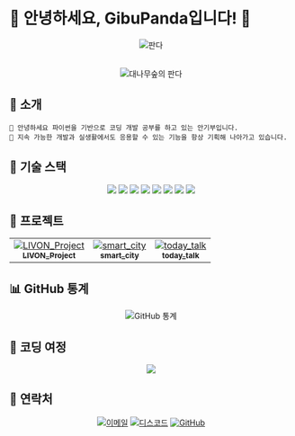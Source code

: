 # 🐼 안녕하세요, GibuPanda입니다! 🎋

<div align="center">
  <img src="https://img.shields.io/badge/🐼-판다-brightgreen?style=for-the-badge&logo=github" alt="판다"/>
  <br><br>
  
  ![대나무숲의 판다](https://media.giphy.com/media/dIBLtclYzQPgMdvuPP/giphy.gif)
</div>

## 🎋 소개

```
🐼 안녕하세요 파이썬을 기반으로 코딩 개발 공부를 하고 있는 안기부입니다.
🎋 지속 가능한 개발과 실생활에서도 응용할 수 있는 기능을 항상 기획해 나아가고 있습니다.
```

## 🌿 기술 스택

<div align="center">
<img src="https://img.shields.io/badge/Python-3776AB?style=for-the-badge&logo=python&logoColor=white" />
<img src="https://img.shields.io/badge/HTML5-E34F26?style=for-the-badge&logo=html5&logoColor=white" />
<img src="https://img.shields.io/badge/CSS3-1572B6?style=for-the-badge&logo=css3&logoColor=white" />
<img src="https://img.shields.io/badge/JavaScript-F7DF1E?style=for-the-badge&logo=javascript&logoColor=black" />
<img src="https://img.shields.io/badge/SQL-4479A1?style=for-the-badge&logo=mysql&logoColor=white" />
<img src="https://img.shields.io/badge/Docker-2496ED?style=for-the-badge&logo=docker&logoColor=white" />
<img src="https://img.shields.io/badge/Git-F05032?style=for-the-badge&logo=git&logoColor=white" />
<img src="https://img.shields.io/badge/Dart-0175C2?style=for-the-badge&logo=dart&logoColor=white" />
</div>

## 🎋 프로젝트

<div align="center">
  <table>
    <tr>
      <td align="center">
        <a href="https://github.com/gibupanda/LIVON_Project">
          <img src="https://img.shields.io/badge/LIVON_Project-2E8B57?style=for-the-badge&logo=github&logoColor=white" alt="LIVON_Project"/>
          <br>
          <sub><b>LIVON_Project</b></sub>
        </a>
      </td>
      <td align="center">
        <a href="https://github.com/gibupanda/smart_city">
          <img src="https://img.shields.io/badge/smart_city-2E8B57?style=for-the-badge&logo=github&logoColor=white" alt="smart_city"/>
          <br>
          <sub><b>smart_city</b></sub>
        </a>
      </td>
      <td align="center">
        <a href="https://github.com/gibupanda/today_talk">
          <img src="https://img.shields.io/badge/today_talk-2E8B57?style=for-the-badge&logo=github&logoColor=white" alt="today_talk"/>
          <br>
          <sub><b>today_talk</b></sub>
        </a>
      </td>
    </tr>
  </table>
</div>

## 📊 GitHub 통계

<div align="center">
  <img src="https://github-readme-stats.vercel.app/api?username=gibupanda&show_icons=true&theme=vue&border_color=2E8B57&icon_color=2E8B57&title_color=2E8B57" alt="GitHub 통계"/>
</div>

## 🌿 코딩 여정

<div align="center">
  <img src="https://quotes-github-readme.vercel.app/api?type=horizontal&theme=light&quote=파이썬으로%20시작해%20실생활에%20유용한%20코드를%20만들어갑니다&author=안기부" />
</div>

## 🌱 연락처

<div align="center">
  
[![이메일](https://img.shields.io/badge/Email-D14836?style=for-the-badge&logo=gmail&logoColor=white)](mailto:facecom2000@gmail.com)
[![디스코드](https://img.shields.io/badge/Discord-5865F2?style=for-the-badge&logo=discord&logoColor=white)](https://discord.com/users/facecom200)
[![GitHub](https://img.shields.io/badge/GitHub-100000?style=for-the-badge&logo=github&logoColor=white)](https://github.com/gibupanda)
</div>

